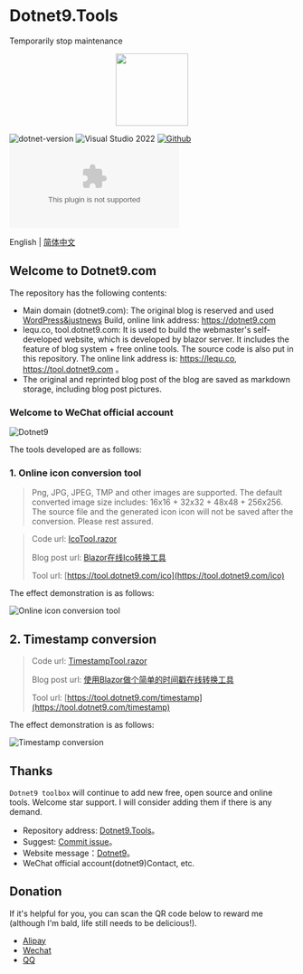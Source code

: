 # Dotnet9.Tools

Temporarily stop maintenance

<div align="center"><img src="https://img1.d9tools.com/site/logo.png" width="128" height="128"/></div>

 ![dotnet-version](https://img.shields.io/badge/.NET%207.0-blue)  ![Visual Studio 2022](https://img.shields.io/badge/Visual%20Studio%20-2022-blueviolet)  [![Github](https://img.shields.io/badge/%20-github-%2324292e)](https://github.com/dotnet9/dotnet9.com) [![Github stars](https://img.shields.io/github/stars/dotnet9/dotnet9.com)](https://github.com/dotnet9/dotnet9.coms/stargazers)

English | [简体中文](./README-zh_CN.md)

## Welcome to Dotnet9.com

The repository has the following contents:

- Main domain (dotnet9.com): The original blog is reserved and used [WordPress&justnews](https://www.wpcom.cn/?ref=4807) Build, online link address: https://dotnet9.com
- lequ.co, tool.dotnet9.com: It is used to build the webmaster's self-developed website, which is developed by blazor server. It includes the feature of blog system + free online tools. The source code is also put in this repository. The online link address is: https://lequ.co, https://tool.dotnet9.com 。
- The original and reprinted blog post of the blog are saved as markdown storage, including blog post pictures.

### Welcome to WeChat official account

![Dotnet9](https://img1.d9tools.com/site/wechatpublic.jpg)

The tools developed are as follows:

### 1. Online icon conversion tool

>Png, JPG, JPEG, TMP and other images are supported. The default converted image size includes: 16x16 + 32x32 + 48x48 + 256x256. The source file and the generated icon icon will not be saved after the conversion. Please rest assured.

> Code url: [IcoTool.razor](https://github.com/dotnet9/dotnet9.com/blob/develop/src/Dotnet9.Tools.Web/Pages/Public/ImageTools/IcoTool.razor)
>
> Blog post url: [Blazor在线Ico转换工具](https://dotnet9.com/1715)
>
> Tool url: [https://tool.dotnet9.com/ico](https://tool.dotnet9.com/ico)

The effect demonstration is as follows:

![Online icon conversion tool](https://img1.d9tools.com/2022/02/1301.gif)

## 2. Timestamp conversion

>Code url: [TimestampTool.razor](https://github.com/dotnet9/dotnet9.com/blob/develop/src/Dotnet9.Tools.Web/Pages/Public/TimeTools/TimestampTool.razor)
>
>Blog post url: [使用Blazor做个简单的时间戳在线转换工具](https://dotnet9.com/1801)
>
>Tool url: [https://tool.dotnet9.com/timestamp](https://tool.dotnet9.com/timestamp)

The effect demonstration is as follows:

![Timestamp conversion](https://img1.d9tools.com/2022/02/1701.jpg)

## Thanks

`Dotnet9 toolbox` will continue to add new free, open source and online tools. Welcome star support. I will consider adding them if there is any demand.

- Repository address: [Dotnet9.Tools](https://github.com/dotnet9/dotnet9.com)。
- Suggest: [Commit issue](https://github.com/dotnet9/dotnet9.com/issues/new)。
- Website message：[Dotnet9](https://dotnet9.com)。
- WeChat official account(dotnet9)Contact, etc.

## Donation

If it's helpful for you, you can scan the QR code below to reward me (although I'm bald, life still needs to be delicious!).

- [Alipay](https://img1.d9tools.com/pays/AliPay.jpg)
- [Wechat](https://img1.d9tools.com/pays/WeChatPay.jpg)
- [QQ](https://img1.d9tools.com/pays/QQPay.jpg)